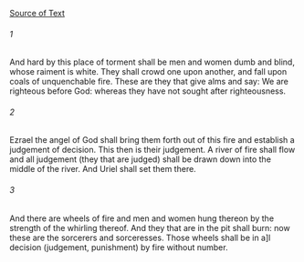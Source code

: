 [Source of Text](https://github.com/scrollmapper/bible_databases_deuterocanonical)

###### 1
And hard by this place of torment shall be men and women dumb and blind, whose raiment is white. They shall crowd one upon another, and fall upon coals of unquenchable fire. These are they that give alms and say: We are righteous before God: whereas they have not sought after righteousness.

###### 2
Ezrael the angel of God shall bring them forth out of this fire and establish a judgement of decision. This then is their judgement. A river of fire shall flow and all judgement (they that are judged) shall be drawn down into the middle of the river. And Uriel shall set them there.

###### 3
And there are wheels of fire and men and women hung thereon by the strength of the whirling thereof. And they that are in the pit shall burn: now these are the sorcerers and sorceresses. Those wheels shall be in a]l decision (judgement, punishment) by fire without number.